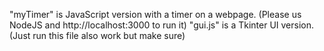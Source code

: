 "myTimer" is JavaScript version with a timer on a webpage. (Please us NodeJS and http://localhost:3000 to run it)
"gui.js" is a Tkinter UI version. (Just run this file also work but make sure)
